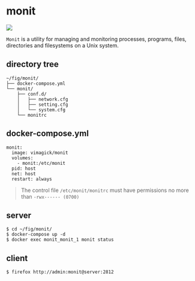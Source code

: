 monit
=====

[![](https://badge.imagelayers.io/vimagick/monit:latest.svg)](https://imagelayers.io/?images=vimagick/monit:latest)

`Monit` is a utility for managing and monitoring processes, programs, files,
directories and filesystems on a Unix system.

## directory tree

```
~/fig/monit/
├── docker-compose.yml
└── monit/
    ├── conf.d/
    │   ├── network.cfg
    │   ├── setting.cfg
    │   └── system.cfg
    └── monitrc
```

## docker-compose.yml

```
monit:
  image: vimagick/monit
  volumes:
    - monit:/etc/monit
  pid: host
  net: host
  restart: always
```

> The control file `/etc/monit/monitrc` must have permissions no more than
> `-rwx------ (0700)`

## server

```
$ cd ~/fig/monit/
$ docker-compose up -d
$ docker exec monit_monit_1 monit status
```

## client

```
$ firefox http://admin:monit@server:2812
```
